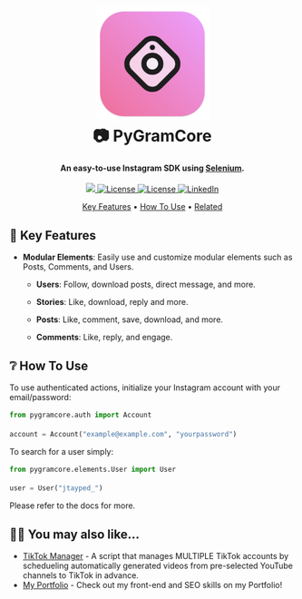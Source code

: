 <h1 align="center">
  <br>
  <img src="/images/icon.png" alt="PyGramCore" width="200">
  <br>
  📷 PyGramCore
  <br>
</h1>

<h4 align="center">An easy-to-use Instagram SDK using <a href="https://www.selenium.dev/" target="_blank">Selenium</a>.</h4>

<p align="center">
  <a href="https://pypi.org/project/PyGramCore/">
    <img src="https://img.shields.io/pypi/v/pygramcore?style=for-the-badge">
  </a>
  <a href="/LICENSE">
      <img src="https://img.shields.io/github/license/jtayped/pygramcore?style=for-the-badge" alt="License">
  </a>
    <a href="/issues">
      <img src="https://img.shields.io/github/issues/jtayped/pygramcore?style=for-the-badge" alt="License">
  </a>
  <a href="https://www.linkedin.com/in/jtayped/">
      <img src="https://img.shields.io/badge/LinkedIn-0077B5?style=for-the-badge&logo=linkedin&logoColor=white" alt="LinkedIn">
  </a>
</p>

<p align="center">
  <a href="#key-features">Key Features</a> •
  <a href="#how-to-use">How To Use</a> •
  <a href="#related">Related</a>
</p>

<div id="key-features"></div>

## 🔑 Key Features

- **Modular Elements**: Easily use and customize modular elements such as Posts, Comments, and Users.

  - **Users**: Follow, download posts, direct message, and more.

  - **Stories**: Like, download, reply and more.

  - **Posts**: Like, comment, save, download, and more.

  - **Comments**: Like, reply, and engage.

<div id="how-to-use"></div>

## ❔ How To Use

To use authenticated actions, initialize your Instagram account with your email/password:

```python
from pygramcore.auth import Account

account = Account("example@example.com", "yourpassword")
```

To search for a user simply:

```python
from pygramcore.elements.User import User

user = User("jtayped_")
```

Please refer to the docs for more.

<div id="related"></div>

## 🙋‍♂️ You may also like...

- [TikTok Manager](https://github.com/jtayped/tiktok-manager) - A script that manages MULTIPLE TikTok accounts by schedueling automatically generated videos from pre-selected YouTube channels to TikTok in advance.
- [My Portfolio](https://joeltaylor.business) - Check out my front-end and SEO skills on my Portfolio!
